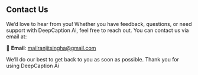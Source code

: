 ## Contact Us

We’d love to hear from you! Whether you have feedback, questions, or need support with DeepCaption Ai, feel free to reach out. You can contact us via email at:

📧 **Email**: [mailranjitsingha@gmail.com](mailto:mailranjitsingha@gmail.com)

We’ll do our best to get back to you as soon as possible. Thank you for using DeepCaption Ai
